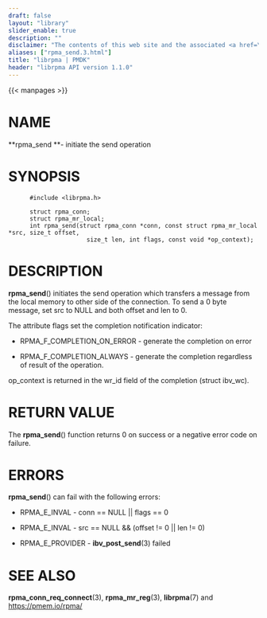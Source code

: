 ```yaml
---
draft: false
layout: "library"
slider_enable: true
description: ""
disclaimer: "The contents of this web site and the associated <a href=\"https://github.com/pmem\">GitHub repositories</a> are BSD-licensed open source."
aliases: ["rpma_send.3.html"]
title: "librpma | PMDK"
header: "librpma API version 1.1.0"
---
```

{{< manpages >}}

[comment]: <> (SPDX-License-Identifier: BSD-3-Clause)
[comment]: <> (Copyright 2020-2022, Intel Corporation)

# NAME

**rpma_send **- initiate the send operation

# SYNOPSIS

          #include <librpma.h>

          struct rpma_conn;
          struct rpma_mr_local;
          int rpma_send(struct rpma_conn *conn, const struct rpma_mr_local *src, size_t offset,
                          size_t len, int flags, const void *op_context);

# DESCRIPTION

**rpma_send**() initiates the send operation which transfers a message
from the local memory to other side of the connection. To send a 0 byte
message, set src to NULL and both offset and len to 0.

The attribute flags set the completion notification indicator:

-   RPMA_F\_COMPLETION_ON_ERROR - generate the completion on error

-   RPMA_F\_COMPLETION_ALWAYS - generate the completion regardless of
    result of the operation.

op_context is returned in the wr_id field of the completion (struct
ibv_wc).

# RETURN VALUE

The **rpma_send**() function returns 0 on success or a negative error
code on failure.

# ERRORS

**rpma_send**() can fail with the following errors:

-   RPMA_E\_INVAL - conn == NULL \|\| flags == 0

-   RPMA_E\_INVAL - src == NULL && (offset != 0 \|\| len != 0)

-   RPMA_E\_PROVIDER - **ibv_post_send**(3) failed

# SEE ALSO

**rpma_conn_req_connect**(3), **rpma_mr_reg**(3), **librpma**(7) and
https://pmem.io/rpma/

